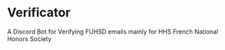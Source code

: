 # Verificator
A Discord Bot for Verifying FUHSD emails mainly for HHS French National Honors Society
